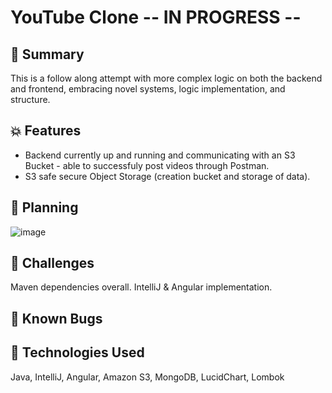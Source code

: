 # YouTube Clone -- IN PROGRESS --

## 💸 Summary
This is a follow along attempt with more complex logic on both the backend and frontend, embracing novel systems, logic implementation, and structure. 

## 💥 Features
- Backend currently up and running and communicating with an S3 Bucket - able to successfuly post videos through Postman.
- S3 safe secure Object Storage (creation bucket and storage of data).  

## 📅 Planning
![image](https://user-images.githubusercontent.com/47091126/160308329-7c7c0cdc-1d1a-4627-8866-31c942f197ad.png)

## 🥵 Challenges
Maven dependencies overall.
IntelliJ & Angular implementation. 

## 🐛 Known Bugs

## 🚀 Technologies Used
Java, IntelliJ, Angular, Amazon S3, MongoDB, LucidChart, Lombok

